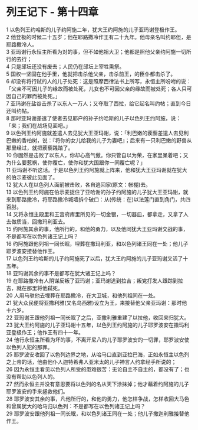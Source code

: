 # 列王记下 - 第十四章
  
 1 以色列王约哈斯的儿子约阿施二年，犹大王约阿施的儿子亚玛谢登极作王。  
 2 他登极的时候二十五岁；他在耶路撒冷作王有二十九年。他母亲名叫约耶但，是耶路撒冷人。  
 3 亚玛谢行永恒主所看为对的事，但不如他祖大卫；他都是照他父亲约阿施一切所行的去行；  
 4 只是邱坛还没有废去；人民仍在邱坛上宰牲熏祭。  
 5 国权一坚固在他手里，他就把击杀他父亲，击杀前王，的臣仆都击杀了。  
 6 却没有将行弑的人的儿子处死：这是照摩西律法书上所写，永恒主所吩咐的说：「父亲不可因儿子的缘故而被处死，儿女也不可因父亲的缘故而被处死；各人只可因自己的罪而被处死。」  
 7 亚玛谢在盐谷击杀了以东人一万人；又夺取了西拉，给它起名叫约帖；直到今日还叫约帖。  
 8 那时亚玛谢差遣了使者去见耶户的孙子约哈斯的儿子以色列王约阿施，说：「来；我们在战场见面吧。」  
 9 以色列王约阿施就差遣人去见犹大王亚玛谢，说：「利巴嫩的蒺藜差遣人去见利巴嫩的香柏树，说：『将你的女儿给我的儿子为妻吧』；后来有一只利巴嫩的野兽从那里经过，就把蒺藜践踏了。  
 10 你固然是击败了以东人，你却心高气傲。你只管自以为荣，在家里呆着吧；又为什么要惹祸，使你覆亡，使你和犹大国跟你一同覆亡呢？」  
 11 亚玛谢不听这话。于是以色列王约阿施就上阵来，他和犹大王亚玛谢就在犹大的伯示麦彼此见面了。  
 12 犹大人在以色列人面前被击败，各自逃回家(原文：帐棚)去。  
 13 以色列王约阿施在伯示麦捉住了亚哈谢的孙子约阿施的儿子犹大王亚玛谢，就来到耶路撒冷，将耶路撒冷城墙拆个破口：从(传统：在)以法莲门直到角门，共四百肘。  
 14 又将永恒主殿里和王宫府库里所见的一切金银，一切器皿，都拿走，又拿了人去做质当，回撒玛利亚去。  
 15 约阿施其余的事，他所行的，和他的勇力，以及他同犹大王亚玛谢交战的事，不是都写在以色列诸王记上吗？  
 16 约阿施跟他列祖一同长眠，埋葬在撒玛利亚，和以色列诸王同在一处；他儿子耶罗波安接替他作王。  
 17 以色列王约哈斯的儿子约阿施死了以后，犹大王约阿施的儿子亚玛谢又活了十五年。  
 18 亚玛谢其余的事不是都写在犹大诸王记上吗？  
 19 在耶路撒冷有人阴谋反叛了亚玛谢；亚玛谢逃到拉吉；叛党打发人跟踪到拉吉，就在那里将他弑死。  
 20 人用马驮他去埋葬在耶路撒冷，在大卫城，和他列祖同在一处。  
 21 犹大众民便将亚撒利雅(又名乌西雅)设立为王，来接替他父亲亚玛谢：那时他十六岁。  
 22 亚玛谢王跟他列祖一同长眠了之后，亚撒利雅重建了以拉他，收回来归犹大。  
 23 犹大王约阿施的儿子亚玛谢十五年，以色列王约阿施的儿子耶罗波安在撒玛利亚登极作王；他作王有四十一年。  
 24 他行永恒主所看为坏的事，不离开尼八的儿子耶罗波安的一切罪，耶罗波安使以色列人犯的那罪。  
 25 耶罗波安收回了以色列边界之地，从哈马口直到亚拉巴海，正如永恒主以色列之上帝的话，他由他仆人迦特希弗人亚米太的儿子神言人约拿经手所说的；  
 26 因为永恒主看见以色列人所受的患难很苦：无论自主不自主的，都没有了；也没有帮助以色列人的。  
 27 然而永恒主并没有意思要将以色列的名从天下涂抹掉；他才藉着约阿施的儿子耶罗波安的手来拯救他们。  
 28 耶罗波安其余的事，凡他所行的，和他的勇力，他怎样争战，怎样收回大马色和曾属犹大的哈马归以色列：不是都写在以色列诸王记上吗？  
 29 耶罗波安跟他列祖一同长眠，和以色列诸王同在一处；他儿子撒迦利雅接替他作王。